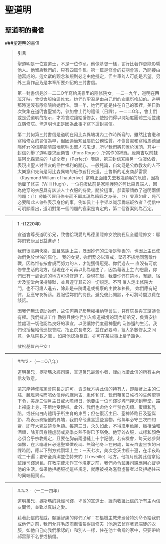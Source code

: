 聖道明
=========
聖道明的書信
-------
###聖道明的書信
>**引言**
>
>聖道明是一位宣道士，不是一位作家。他像基督一樣，言行比著作更能影響他人。他留給我們的，只有四篇作品。第一篇是修會的初期會憲，乃間接由他寫成的。這文獻的觀念和規則必定由他擬定，但主筆的人可能是若望。另外三篇作品乃是本章所要介紹的三封書信。
>
>第一封書信是於一二二O年寫給馬德里的隱修院女。一二一九年，道明在西班牙時，會授會服給這修女。她們的聖召是由弟兄們的宣講所換起的。道明那時還沒有隱修院給她們住。頭一年，她們可能是住在自己的家裡，美日數次聚集在道明會聖堂內，參加會士們的禮儀（日課）。一二二O年，會士們或是受道明的指示，才將會院讓給隱修女，使她們得以開始度團體生活並建立隱修院。聖道明也正是因為此事才寫下這封書信。
>
>第二封何第三封書信是道明在阿比森異端境內工作時所寫的。雖然比會憲和寫給修女的書信為早，但因過簡短且屬於公務性質，不像會憲和寫給馬德里隱修女的信那般清楚地反映出聖人的恩想，所以我們將其置於後頭。其中一封信列舉了道明要求龐樂吉（Pons Roger）所當作的補贖。龐樂吉以前隸屬阿比森異端的「成全者」（Perfect）階級，第三封信寫給另一位皈依者，表現出聖人對信友的俗世福利的關心。一般兒論，自幼既是公教教友的人不太樂意和先前是阿比森異端的皈依者打交道。士魯斯的毛皮商郝雷蒙（Raymond Willam of hauterive）當時正面臨失去教友顧客的危險，因為他雇了修夫（Willi Hugh），一位在皈依前是家喻護曉的阿比森異端人，因為他穿的衣服具有該派人士衣服的特徵。關於這事，郝雷蒙請教了道明兩個問題：（1）他能否雇用修夫而不顧其現為贖罪之身份。（2）果真如此，是否必要叫此人做些表示身份的事，例如佩上十字架以識示異端皈依者？從信中可明顯看出，道明對第一個問題的答案是肯定的，第二個答案則為否定。
>
-----------------------------------------------------------------------
>**1.-(1220年)**
>
>宣道會尊長道明弟兄，致書給親愛的馬德里隱修女院院長及全體隱修女：願妳們安康且日益進步！ 
>
>我們很高興快樂，並且感謝上主，既因妳們的生活是聖善的，也因上主已使妳們免於世俗的腐化。 我的女兒，妳們務必以齋戒，堅忍不拔地同舊敵作戰，因為惟有按會規而努力的人，才能獲得冠冕。你們過去一 直沒有可度修會生活的地方，但現在不可再以此為理由了，因為藉著上主 的恩龍，你們已有一處合適的地方可供修道了。從現在起，我要你們在禁地，餐廳、宿舍及聖堂內保持靜默，並且遵守其它的一切規定。不可 讓人走出修院大門，也不可讓人進去，除非是來院講道或視察的主教和神長。 妳們應有紀律，互應守夜祈禱。要服從妳們的院長。避免彼此閒談，不可將時間浪費在談話。
>
>因我們無法資助妳們，故任何弟兄都無權接納望會生，只有院長與其諮議會有權。我們指派工作 勤勞且使你們加入修道福境的瑪內斯弟兄，負責安排並處理一切他認為良好的事宜，以便讓妳們度最神聖的 及修遁的生活。我們也授權給他巡視會院，指正院長修文，並在必要時，經大多數修女之同意，免除院長之職 。如果他認為相宜，亦可在某些事上給予豁免。
>
>敬祝基督內平安！
>
-----------------------------------------------------------------------
>###2.-（一二O八年）
>
>道明弟兄，奧斯瑪永經司鐸，宣道弟兄最渺小者，謹向收讀此信的所有主內信友致意。
>
>蒙宗座特使熙篤會院長之許可，責成我方與此信的持有人，即藉著上主的仁慈，脫離異端而皈依信仰的龐樂吉，重修和好。我們藉著已施行的告解聖事下令，美逢三個月主日或大瞻禮日，他要由一位司鐸從城門押送到聖堂，路上裸露上身，不斷地受鞭撻。此外，我們也命他全年禁食肉類、蛋類和乳酪，或任何由肉體精子所生育的東西；但在復活主日、聖神降臨日及聖誕節，為表示棄絕他的異端，我們命他進食這些食物。他每年必守三次四旬齋，即守大齋並禁食魚類。每週三日，永久如此，不得取用魚類、橄欖油和酒類，除非因身體虛弱或夏季炎熱不得已予豁免。他穿的衣服，式樣和顏色必須合乎宗教規定，且要在胸前兩邊縫上十字記號。若有機會，每天必參與彌撒，在大瞻禮日必進聖堂做晚禱。無論他身上在何處，每天白晝黑夜的日課時間，應以下列方式讚頌上主：一天七次，美次念天主經十遍，在半夜時唸二十遍；要守全貞潔並住特未約（Treveille）地方。他每月應將此信拿給監護司鐸過目。在教宗使未作其他規定之前，我們命令監護司鐸應用心督導他的生活。如果他拒絕服從這些規定，就應被視為濫發虛誓者以及拒絕往來的異端絕罰者。
>
-----------------------------------------------------------------------
>###3.-（一二一四年）
>
>道明弟兄，奧斯瑪的詠經司鐸，卑微的宣道士，謹向收讀此信的所有主內信友問候，並致以真誠之愛。
>
>藉著此信的權威，願讓智慮的你們了解：在樞機主教未頒發特別命令給我們或他們之前，我們允許毛皮商郝雷蒙得讓修夫（他過去曾穿著異端徒的衣服，如他自己向我們承認的）和別人一樣，住在他土魯斯的家中，只要帶給郝雷蒙不名譽或損傷。



